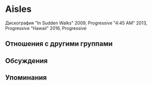 # Aisles

Дискография
"In Sudden Walks" 2009, Progressive
"4:45 AM" 2013, Progressive
"Hawaii" 2016, Progressive

## Отношения с другими группами


## Обсуждения


## Упоминания

